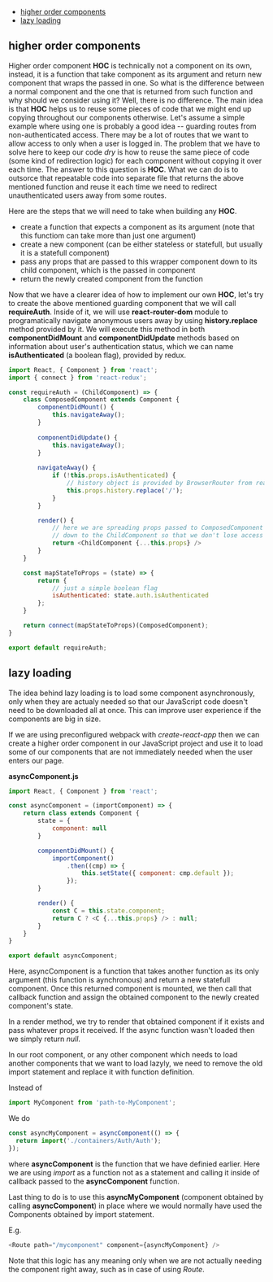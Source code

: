 * [higher order components](#higher-order-components)
* [lazy loading](#lazy-loading)

## higher order components

Higher order component __HOC__ is technically not a component on its own, instead, it is a function that take component as its argument and return new component that wraps the passed in one. So what is the difference between a normal component and the one that is returned from such function and why should we consider using it? Well, there is no difference. The main idea is that __HOC__ helps us to reuse some pieces of code that we might end up copying throughout our components otherwise. Let's assume a simple example where using one is probably a good idea -- guarding routes from non-authenticated access. There may be a lot of routes that we want to allow access to only when a user is logged in. The problem that we have to solve here to keep our code *dry* is how to reuse the same piece of code (some kind of redirection logic) for each component without copying it over each time. The answer to this question is __HOC__. What we can do is to outsorce that repeatable code into separate file that returns the above mentioned function and reuse it each time we need to redirect unauthenticated users away from some routes.

Here are the steps that we will need to take when building any __HOC__.

* create a function that expects a component as its argument (note that this functiom can take more than just one argument)
* create a new component (can be either stateless or statefull, but usually it is a statefull component)
* pass any props that are passed to this wrapper component down to its child component, which is the passed in component
* return the newly created component from the function

Now that we have a clearer idea of how to implement our own __HOC__, let's try to create the above mentioned guarding component that we will call __requireAuth__. Inside of it, we will use __react-router-dom__ module to programatically navigate anonymous users away by using __history.replace__ method provided by it. We will execute this method in both __componentDidMount__ and __componentDidUpdate__ methods based on information about user's authentication status, which we can name __isAuthenticated__ (a boolean flag), provided by redux.

```javascript
import React, { Component } from 'react';
import { connect } from 'react-redux';

const requireAuth = (ChildComponent) => {
    class ComposedComponent extends Component {
        componentDidMount() {
            this.navigateAway();
        }
    
        componentDidUpdate() {
            this.navigateAway();
        }
    
        navigateAway() {
            if (!this.props.isAuthenticated) {
                // history object is provided by BrowserRouter from react-router-dom module
                this.props.history.replace('/');
            }
        }

        render() {
            // here we are spreading props passed to ComposedComponent
            // down to the ChildComponent so that we don't lose access to them
            return <ChildComponent {...this.props} />
        }
    }

    const mapStateToProps = (state) => {
        return {
            // just a simple boolean flag
            isAuthenticated: state.auth.isAuthenticated
        };
    }

    return connect(mapStateToProps)(ComposedComponent);
}

export default requireAuth;
```

## lazy loading

The idea behind lazy loading is to load some component asynchronously, only when they are actualy needed so that our JavaScript code doesn't need to be downloaded all at once. This can improve user experience if the components are big in size. 

If we are using preconfigured webpack with *create-react-app* then we can create a higher order component in our JavaScript project and use it to load some of our components that are not immediately needed when the user enters our page.

__asyncComponent.js__

```javascript
import React, { Component } from 'react';

const asyncComponent = (importComponent) => {
    return class extends Component {
        state = {
            component: null
        }

        componentDidMount() {
            importComponent()
                .then((cmp) => {
                    this.setState({ component: cmp.default });
                });
        }

        render() {
            const C = this.state.component;
            return C ? <C {...this.props} /> : null;
        }
    }
}

export default asyncComponent;
```

Here, asyncComponent is a function that takes another function as its only argument (this function is aynchronous) and return a new statefull component. Once this returned component is mounted, we then call that callback function and assign the obtained component to the newly created component's state.

In a render method, we try to render that obtained component if it exists and pass whatever props it received. If the async function wasn't loaded then we simply return *null*.

In our root component, or any other component which needs to load another components that we want to load lazyly, we need to remove the old import statement and replace it with function definition.

Instead of 

```javascript
import MyComponent from 'path-to-MyComponent';
```

We do 

```javascript
const asyncMyComponent = asyncComponent(() => {
  return import('./containers/Auth/Auth');
});
```

where __asyncComponent__ is the function that we have definied earlier. Here we are using *import* as a function not as a statement and calling it inside of callback passed to the __asyncComponent__ function.

Last thing to do is to use this __asyncMyComponent__ (component obtained by calling __asyncComponent__) in place where we would normally have used the Components obtained by import statement.

E.g.

```javascript
<Route path="/mycomponent" component={asyncMyComponent} />
```

Note that this logic has any meaning only when we are not actually needing the component right away, such as in case of using *Route*.
